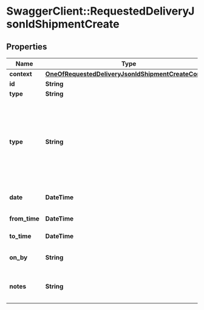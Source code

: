# SwaggerClient::RequestedDeliveryJsonldShipmentCreate

## Properties
Name | Type | Description | Notes
------------ | ------------- | ------------- | -------------
**context** | [**OneOfRequestedDeliveryJsonldShipmentCreateContext**](OneOfRequestedDeliveryJsonldShipmentCreateContext.md) |  | [optional] 
**id** | **String** |  | [optional] 
**type** | **String** |  | [optional] 
**type** | **String** |           [R] Regular Delivery,          [M] Must Delivery,          [S] Special Delivery,          [D] Direct to Consignee,          [H] Hold on Dock       | 
**date** | **DateTime** | Delivery date YYYY-MM-DD | 
**from_time** | **DateTime** | Time between | 
**to_time** | **DateTime** | Time between | 
**on_by** | **String** |           [O] On,           [B] By           | [default to &#x27;[B] By&#x27;]
**notes** | **String** | Requested pickup related notes | [optional] 

